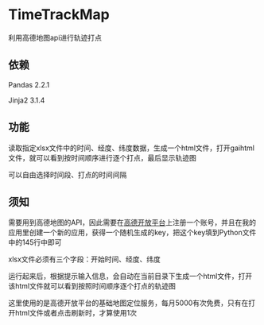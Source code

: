 # TimeTrackMap

利用高德地图api进行轨迹打点

## 依赖

Pandas 2.2.1

Jinja2 3.1.4

## 功能

读取指定xlsx文件中的时间、经度、纬度数据，生成一个html文件，打开gaihtml文件，就可以看到按时间顺序进行逐个打点，最后显示轨迹图

可以自由选择时间段、打点的时间间隔

## 须知

需要用到高德地图的API，因此需要在[高德开放平台](https://lbs.amap.com/)上注册一个账号，并且在我的应用里创建一个新的应用，获得一个随机生成的key，把这个key填到Python文件中的145行中即可

xlsx文件必须有三个字段：开始时间、经度、纬度

运行起来后，根据提示输入信息，会自动在当前目录下生成一个html文件，打开该html文件就可以看到按照时间顺序逐个打点的轨迹图

这里使用的是高德开放平台的基础地图定位服务，每月5000有次免费，只有在打开html文件或者点击刷新时，才算使用1次
